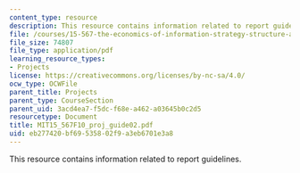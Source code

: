 ```yaml
---
content_type: resource
description: This resource contains information related to report guidelines.
file: /courses/15-567-the-economics-of-information-strategy-structure-and-pricing-fall-2010/eb277420bf69535802f9a3eb6701e3a8_MIT15_567F10_proj_guide02.pdf
file_size: 74807
file_type: application/pdf
learning_resource_types:
- Projects
license: https://creativecommons.org/licenses/by-nc-sa/4.0/
ocw_type: OCWFile
parent_title: Projects
parent_type: CourseSection
parent_uid: 3acd4ea7-f5dc-f68e-a462-a03645b0c2d5
resourcetype: Document
title: MIT15_567F10_proj_guide02.pdf
uid: eb277420-bf69-5358-02f9-a3eb6701e3a8
---
```

This resource contains information related to report guidelines.